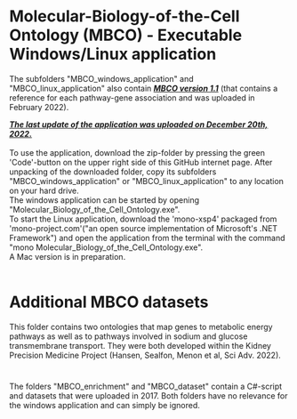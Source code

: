 # Molecular-Biology-of-the-Cell Ontology (MBCO) - Executable Windows/Linux application
The subfolders "MBCO_windows_application" and "MBCO_linux_application" also contain <b><i><u>MBCO version 1.1</u></i></b> (that contains a reference for each pathway-gene association and was uploaded in February 2022).<br>

<b><i><u>The last update of the application was uploaded on December 20th, 2022.</u></i></b><br>
<br>
To use the application, download the zip-folder by pressing the green 'Code'-button on the upper right side of this GitHub internet page. After unpacking of the downloaded folder, copy its subfolders "MBCO_windows_application" or "MBCO_linux_application" to any location on your hard drive.<br>
The windows application can be started by opening "Molecular_Biology_of_the_Cell_Ontology.exe".<br>
To start the Linux application, download the 'mono-xsp4' packaged from 'mono-project.com'("an open source implementation of Microsoft's .NET Framework") and open the application from the terminal with the command "mono Molecular_Biology_of_the_Cell_Ontology.exe".<br>
A Mac version is in preparation.<br>
<br>
# Additional MBCO datasets
This folder contains two ontologies that map genes to metabolic energy pathways as well as to pathways involved in sodium and glucose transmembrane transport. They were both developed within the Kidney Precision Medicine Project (Hansen, Sealfon, Menon et al, Sci Adv. 2022).

#
The folders "MBCO_enrichment" and "MBCO_dataset" contain a C#-script and datasets that were uploaded in 2017. Both folders have no relevance for the windows application and can simply be ignored.
